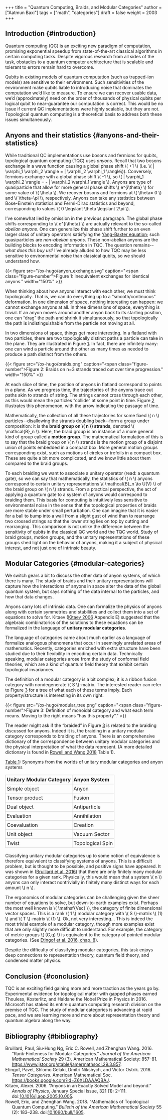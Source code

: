 +++
title = "Quantum Computing, Braids, and Modular Categories"
author = ["Aatmun Baxi"]
tags = ["math", "categories"]
draft = false
weight = 2003
+++

## Introduction {#introduction}

Quantum computing (QC) is an exciting new paradigm of computation, promising exponential speedup from state-of-the-art classical algorithms in certain computing tasks.
Despite vigorous research from all sides of the task, obstacles to a quantum computer architecture that is scalable and tolerant to errors remain hard to overcome.

Qubits in existing models of quantum computation (such as trapped-ion models) are sensitive to their environment.
Such sensitivities of the environment make qubits liable to introducing noise that dominates the computation we&rsquo;d like to measure.
To ensure we can recover usable data, we&rsquo;d (approximately) need on the order of thousands of physical qubits per logical qubit to near-guarantee our computation is correct.
This would be no issue if current QC implementations were highly scalable, but they are not.
Topological quantum computing is a theoretical basis to address both these issues simultaneously.


## Anyons and their statistics {#anyons-and-their-statistics}

While traditional QC implementations use bosons and fermions for qubits, topological quantum computing (TQC) uses _anyons_.
Recall that two bosons exchange in a wave function causing a global phase shift \\( +1 \\) (i.e. \\( | \varphi\_1 \varphi\_2 \rangle = | \varphi\_2 \varphi\_1 \rangle\\)).
Conversely, fermions exchange with a global phase shift \\( -1 \\), so \\( | \varphi\_1 \varphi\_2 \rangle = - | \varphi\_2 \varphi\_1 \rangle \\).
Anyons are type of quasiparticle that allow for more general phase shifts \\( e^{i\theta} \\) for some value of \\( \theta \\).
We recover bosons and fermions at \\( \theta= 0 \\) and \\( \theta=\pi \\), respectively.
Anyons can take any statistics between Bose-Einstein statistics and Fermi-Dirac statistics and beyond, corresponding to values \\( 0 \leqslant \theta \leqslant 2\pi \\).

I&rsquo;ve somewhat lied by omission in the previous paragraph.
The global phase shifts corresponding to \\( e^{i\theta} \\) are actually relevant to the so-called _abelian anyons_.
One can generalize this phase shift further to an even larger class of unitary operators satisfying the [Yang-Baxter equation](https://en.wikipedia.org/wiki/Yang%E2%80%93Baxter_equation); such quasiparticles are _non-abelian anyons_.
These non-abelian anyons are the building blocks to encoding information in TQC.
The question remains--_what does this buy us?_
I&rsquo;ve already alluded to how TQC may be less sensitive to environmental noise than classical qubits, so we should understand how.

<a id="figure--anyonexchange"></a>

{{< figure src="/ox-hugo/anyon_exchange.svg" caption="<span class=\"figure-number\">Figure 1: </span>Inequivalent exchanges for identical anyons." width="150%" >}}

When thinking about how anyons interact with each other, we must think topologically.
That is, we can do everything up to a &ldquo;smooth/continuous&rdquo; deformation.
In one dimension of space, nothing interesting can happen: we cannot exchange anyons at all.
In three dimensions of space, everything is trivial.
If an anyon moves around another anyon back to its starting position, one can &ldquo;drag&rdquo; the path and shrink it simultaneously, so that topologically the path is indistinguishable from the particle not moving at all.

In two dimensions of space, things get more interesting.
In a flatland with two particles, there are two topologically distinct paths a particle can take in the plane.
They are illustrated in Figure [1](#figure--anyonexchange).
In fact, there are infinitely many: one can wind a particle around the other as many times as needed to produce a path distinct from the others.

<a id="figure--braids"></a>

{{< figure src="/ox-hugo/braids.png" caption="<span class=\"figure-number\">Figure 2: </span>Braids on n=3 strands traced out over time progression." width="150%" >}}

At each slice of time, the position of anyons in flatland correspond to points in a plane.
As we progress time, the trajectories of the anyons trace out paths akin to strands of string.
The strings cannot cross through each other, as this would mean the particles &ldquo;collide&rdquo; at some point in time.
Figure [2](#figure--braids) illustrates this phenomenon, with the arrow indicating the passage of time.

Mathematically, the collection of all these trajectories for some fixed \\( n \\) particles--disallowing the strands doubling back--form a group under composition: it is the **braid group on \\( n \\) strands**, denoted \\( \mathcal{B}\_n \\).
Here, the braid group is an instance of a more general kind of group called a **motion group**.
The mathematical formulation of this is to say that the braid group on \\( n \\) strands is the motion group of a disjoint union of points embedded in a compact box.
More general motion groups corresponding exist, such as motions of circles or trefoils in a compact box.
These are quite a bit more complicated, and we know little about them compared to the braid groups.

To each braiding we want to associate a unitary operator (read: a quantum gate), so we can say that mathematically, the statistics of \\( n \\) anyons correspond to certain unitary representations \\( \mathcal{B}\_n \to U(V) \\) of the braid group on \\( n \\) strands.
From a practical perspective, the act of applying a quantum gate to a system of anyons would correspond to braiding them.
This basis for computing is intuitively less sensitive to environmental noise in the sense that the topological properties of braids are more stable under small perturbation.
One can imagine that it is easier for a ball to bump into a wall from a slight gust of wind than to rearrange two crossed strings so that the lower string lies on top by cutting and rearranging.
This comparison is not unlike the difference between the sensitivity of qubits in the classical QC world and the TQC world.
Study of braid groups, motion groups, and the unitary representations of these groups shed light on the behavior of anyons, making it a subject of physical interest, and not just one of intrinsic beauty.


## Modular Categories {#modular-categories}

We switch gears a bit to discuss the other data of anyon systems, of which there is many.
The study of braids and their unitary representations will capture how the interactions of anyons in space alter the data of the global quantum system, but says nothing of the data internal to the particles, and how that data changes.

Anyons carry lots of intrinsic data.
One can formalize the physics of anyons along with certain symmetries and stabilities and collect them into a set of equations to solve for.
Kitaev (<a href="#citeproc_bib_item_3">Kitaev 2006</a> Appendix E) suggested that the algebraic combinatorics of the solutions to these equations can be formalized in the language of **unitary modular categories**.

The language of categories came about much earlier as a language of formalize analogous phenomena that occur in seemingly unrelated areas of mathematics.
Recently, categories enriched with extra structure have been studied due to their flexibility in encoding certain data.
Technically speaking, modular categories arose from the study of conformal field theories, which are a kind of quantum field theory that exhibit certain topological invariances.

The definition of a modular category is a bit complex; it is a ribbon fusion category with nondegenerate \\( S \\)-matrix.
The interested reader can refer to Figure [3](#org5d07c25) for a tree of what each of these terms imply.
Each property/structure is interesting in its own right.

{{< figure src="/ox-hugo/modular_tree.png" caption="<span class=\"figure-number\">Figure 3: </span>Definition of monoidal category and what each term means. Moving to the right means &ldquo;has this property&rdquo;." >}}

The reader might ask if the &ldquo;braided&rdquo; in Figure [3](#org5d07c25) is related to the braiding discussed for anyons.
Indeed it is, the braiding in a unitary modular category corresponds to braiding of anyons.
There is an comprehensive dictionary of the correspondence between unitary modular categories and the physical interpretation of what the data represent.
(A more detailed dictionary is found in <a href="#citeproc_bib_item_4">Rowell and Wang 2018</a> Table 1).

<style>
sane-table#table {
    margin-left: auto;
    margin-right: auto;

}
sane-table table {
  border-collapse: collapse;
  width: 100%;
  margin-left: auto;
  margin-right: auto;
}
.sane-table th,
.sane-table td {
  padding: 0.25rem;
  text-align: left;
  border: 1px solid #ccc;
  margin-left: auto;
  margin-right: auto;
}
</style>

<div class="ox-hugo-table sane-table">
<a id="table--anyon-dictionary"></a>
<div class="table-caption">
  <span class="table-number"><a href="#table--anyon-dictionary">Table 1</a>:</span>
  Synonyms from the worlds of unitary modular categories and anyon systems
</div>

| Unitary Modular Category | Anyon System     |
|--------------------------|------------------|
| Simple object            | Anyon            |
| Tensor product           | Fusion           |
| Dual object              | Antiparticle     |
| Evaluation               | Annihilation     |
| Coevaluation             | Creation         |
| Unit object              | Vacuum Sector    |
| Twist                    | Topological Spin |

</div>

Classifying unitary modular categories up to some notion of equivalence is therefore equivalent to classifying systems of anyons.
This is a difficult problem, but is thought to be possible, and positive signs have appeared.
It was shown in (<a href="#citeproc_bib_item_1">Bruillard et al. 2016</a>) that there are only finitely many modular categories for a given rank.
Physically, this would mean that a system \\( n \\) anyons can only interact nontrivially in finitely many distinct ways for each amount \\( n \\).

The ergonomics of modular categories can be challenging given the sheer number of equations to solve, but down-to-earth examples exist.
Perhaps the most well known is \\( \mathsf{Vec} \\), the category of finite dimensional vector spaces.
This is a rank \\( 1 \\) modular category with \\( S \\)-matrix \\( (1) \\) and \\( T \\)-matrix \\( (1) \\).
Ok, not very interesting...
This is indeed the most trivial example of a modular category, though more examples exist that are only slightly more difficult to understand.
For example, the category of metric groups \\( (G,q) \\) is equivalent to the category of pointed modular categories.
(See <a href="#citeproc_bib_item_2">Etingof et al. 2016, chap. 8</a>).

Despite the difficulty of classifying modular categories, this task enjoys deep connections to representation theory, quantum field theory, and condensed matter physics.


## Conclusion {#conclusion}

TQC is an exciting field gaining more and more traction as the years go by.
Experimental evidence for topological matter with gapped phases earned Thouless, Kosterlitz, and Haldane the Nobel Prize in Physics in 2016.
Microsoft has staked its entire quantum computing research division on the premise of TQC.
The study of modular categories is advancing at rapid pace, and we are learning more and more about representation theory and quantum algebra along the way.


## Bibliography {#bibliography}

<style>.csl-entry{text-indent: -1.5em; margin-left: 1.5em;}</style><div class="csl-bib-body">
  <div class="csl-entry"><a id="citeproc_bib_item_1"></a>Bruillard, Paul, Siu-Hung Ng, Eric C. Rowell, and Zhenghan Wang. 2016. “Rank-Finiteness for Modular Categories.” <i>Journal of the American Mathematical Society</i> 29 (3). American Mathematical Society: 857–81. <a href="https://www.jstor.org/stable/jamermathsoci.29.3.857">https://www.jstor.org/stable/jamermathsoci.29.3.857</a>.</div>
  <div class="csl-entry"><a id="citeproc_bib_item_2"></a>Etingof, Pavel, Shlomo Gelaki, Dmitri Nikshych, and Victor Ostrik. 2016. <i>Tensor Categories</i>. American Mathematical Soc. <a href="https://books.google.com?id=Z6XLDAAAQBAJ">https://books.google.com?id=Z6XLDAAAQBAJ</a>.</div>
  <div class="csl-entry"><a id="citeproc_bib_item_3"></a>Kitaev, Alexei. 2006. “Anyons in an Exactly Solved Model and beyond.” <i>Annals of Physics</i>, January Special Issue, 321 (1): 2–111. doi:<a href="https://doi.org/10.1016/j.aop.2005.10.005">10.1016/j.aop.2005.10.005</a>.</div>
  <div class="csl-entry"><a id="citeproc_bib_item_4"></a>Rowell, Eric, and Zhenghan Wang. 2018. “Mathematics of Topological Quantum Computing.” <i>Bulletin of the American Mathematical Society</i> 55 (2): 183–238. doi:<a href="https://doi.org/10.1090/bull/1605">10.1090/bull/1605</a>.</div>
</div>
